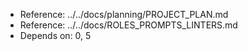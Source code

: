 - Reference: ../../docs/planning/PROJECT_PLAN.md
- Reference: ../../docs/ROLES_PROMPTS_LINTERS.md
- Depends on: 0, 5
